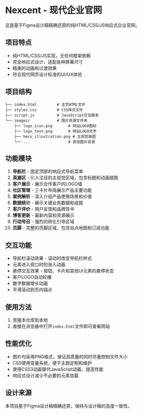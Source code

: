 # Nexcent - 现代企业官网

这是基于Figma设计稿精确还原的纯HTML/CSS/JS响应式企业官网。

## 项目特点

- 纯HTML/CSS/JS实现，无任何框架依赖
- 完全响应式设计，适配各种屏幕尺寸
- 精美的动画和过渡效果
- 符合现代网页设计标准的UI/UX体验

## 项目结构

```
├── index.html         # 主页HTML文件
├── styles.css         # CSS样式文件
├── script.js          # JavaScript交互脚本
└── images/            # 图片资源文件夹
    ├── logo_icon.png       # 网站LOGO图标
    ├── logo_text.png       # 网站LOGO文字
    ├── hero_illustration.png # 主视觉插图
    └── ...                 # 其他图片资源
```

## 功能模块

1. **导航栏** - 固定顶部的响应式导航菜单
2. **英雄区** - 引人注目的主视觉区域，包含标题和动画插图
3. **客户展示** - 展示合作客户的LOGO墙
4. **社区管理** - 三卡片布局展示产品主要功能
5. **案例解析** - 深入介绍产品使用场景和价值
6. **数据统计** - 展示关键业务数据和成就
7. **客户评价** - 用户反馈和品牌背书
8. **博客更新** - 最新内容和资源展示
9. **行动号召** - 强烈的转化引导区域
10. **页脚** - 完整的页脚区域，包含站点地图和订阅功能

## 交互功能

- 导航栏滚动效果 - 滚动时改变导航栏样式
- 元素进入视口时的渐入动画
- 悬停交互效果 - 按钮、卡片和其他UI元素的悬停状态
- 客户LOGO自动轮播
- 数字数据增长动画
- 平滑滚动到页内锚点

## 使用方法

1. 克隆本仓库到本地
2. 直接在浏览器中打开`index.html`文件即可查看网站

## 性能优化

- 图片均采用PNG格式，保证高质量的同时尽量控制文件大小
- CSS使用变量系统，便于主题定制和维护
- 使用CSS3动画替代JavaScript动画，提高性能
- 响应式设计减少不必要的元素加载

## 设计来源

本项目基于Figma设计稿精确还原，保持与设计稿的高度一致性。 